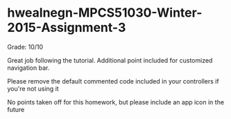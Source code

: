 # hwealnegn-MPCS51030-Winter-2015-Assignment-3
Grade: 10/10

Great job following the tutorial. Additional point included for customized navigation bar.

Please remove the default commented code included in your controllers if you're not using it

No points taken off for this homework, but please include an app icon in the future